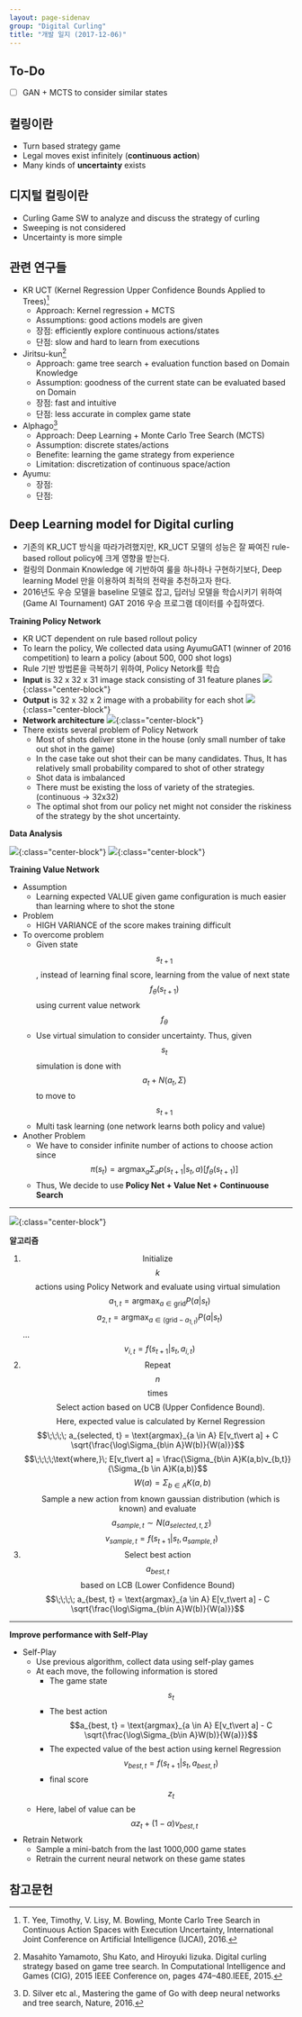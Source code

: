 ```yaml
---
layout: page-sidenav
group: "Digital Curling"
title: "개발 일지 (2017-12-06)"
---
```


To-Do
-----
- [ ] GAN + MCTS to consider similar states

컬링이란
-------

- Turn based strategy game
- Legal moves exist infinitely (**continuous action**)
- Many kinds of **uncertainty** exists

디지털 컬링이란
--------------
- Curling Game SW to analyze and discuss the strategy of curling
- Sweeping is not considered
- Uncertainty is more simple

관련 연구들
----------
- KR UCT (Kernel Regression Upper Confidence Bounds Applied to Trees)[^1]
  - Approach: Kernel regression + MCTS
  - Assumptions: good actions models are given
  - 장점: efficiently explore continuous actions/states
  - 단점: slow and hard to learn from executions
- Jiritsu-kun[^2]
  - Approach: game tree search + evaluation function based on Domain Knowledge
  - Assumption: goodness of the current state can be evaluated based on Domain
  - 장점: fast and intuitive
  - 단점: less accurate in complex game state
- Alphago[^3]
  - Approach: Deep Learning + Monte Carlo Tree Search (MCTS)
  - Assumption: discrete states/actions
  - Benefite: learning the game strategy from experience
  - Limitation: discretization of continuous space/action
- Ayumu:
  - 장점:
  - 단점:

Deep Learning model for Digital curling
---------------------------------------
- 기존의 KR_UCT 방식을 따라가려했지만, KR_UCT 모델의 성능은 잘 짜여진 rule-based rollout policy에 크게 영향을 받는다.
- 컬링의 Donmain Knowledge 에 기반하여 룰을 하나하나 구현하기보다, Deep learning Model 만을 이용하여 최적의 전략을 추천하고자 한다.
- 2016년도 우승 모델을 baseline 모델로 잡고, 딥러닝 모델을 학습시키기 위하여 (Game AI Tournament) GAT 2016 우승 프로그램 데이터를 수집하였다.

**Training Policy Network**

- KR UCT dependent on rule based rollout policy
- To learn the policy, We collected data using AyumuGAT1 (winner of 2016 competition) to learn a policy (about 500, 000 shot logs)
- Rule 기반 방법론을 극복하기 위하여, Policy Netork를 학습
- **Input** is 32 x 32 x 31 image stack consisting  of 31 feature planes
![]({{site.baseurl}}/images/temp/dc-1.png){:class="center-block"}
- **Output** is 32 x 32 x 2 image with a probability for each shot
![]({{site.baseurl}}/images/temp/dc-2.png){:class="center-block"}
- **Network architecture**
![]({{site.baseurl}}/images/temp/dc-3.png){:class="center-block"}
- There exists several problem of Policy Network
  - Most of shots deliver stone in the house (only small number of take out shot in the game)
  - In the case take out shot their can be many candidates. Thus, It  has relatively small probability compared to shot of other strategy
  - Shot data is imbalanced
  - There must be existing the loss of variety of the strategies. (continuous -> 32x32)
  - The optimal shot from our policy net might not consider the riskiness of the strategy by the shot uncertainty.

**Data Analysis**

![]({{site.baseurl}}/images/temp/dc-4.png){:class="center-block"}
![]({{site.baseurl}}/images/temp/dc-5.png){:class="center-block"}

**Training Value Network**

- Assumption
  - Learning expected VALUE given game configuration is much easier than learning where to shot the stone
- Problem
  - HIGH VARIANCE of the score makes training difficult
- To overcome problem
  - Given state $$s_{t+1}$$, instead of learning final score, learning from the value of next state $$f_\theta(s_{t+1})$$ using current value network $$f_{\theta}$$
  - Use virtual simulation to consider uncertainty. Thus, given $$s_t$$ simulation is done with $$a_t + N(a_t, \Sigma)$$ to move to $$s_{t+1}$$
  - Multi task learning (one network learns both policy and value)
- Another Problem
  - We have to consider infinite number of actions to choose action since $$\pi(s_t) = \text{argmax}_a \Sigma_a p(s_{t+1}\vert s_t, a)[f_{\theta}(s_{t+1})]$$
  - Thus, We decide to use **Policy Net + Value Net + Continuouse Search**

------------------------------------------
![]({{site.baseurl}}/images/temp/dc-6.png){:class="center-block"}

**알고리즘**

1. $$\text{Initialize}$$ $$k$$ $$\text{actions using Policy Network and evaluate using virtual simulation}$$
$$\;\;a_{1,t} = \text{argmax}_{a\in \text{grid}}P(a\vert s_t)$$
$$\;\;a_{2,t} = \text{argmax}_{a\in (\text{grid}-a_{1,t})}P(a\vert s_t)$$
...
$$\;\;v_{i,t}=f(s_{t+1}\vert s_t, a_{i,t})$$
2. $$\text{Repeat}$$ $$n$$ $$\text{times}$$
    $$\;\;\;\text{Select action based on UCB (Upper Confidence Bound).}$$
    $$\;\;\;\text{Here, expected value is calculated by Kernel Regression}$$
    $$\;\;\;\; a_{selected, t} = \text{argmax}_{a \in A} E[v_t\vert a] + C \sqrt{\frac{\log\Sigma_{b\in A}W(b)}{W(a)}}$$
    $$\;\;\;\;\text{where,}\; E[v_t\vert a] = \frac{\Sigma_{b\in A}K(a,b)v_{b,t}}{\Sigma_{b \in A}K(a,b)}$$
    $$\;\;\;\;\;\;\;\;\;\;\;\;\;\;\;W(a)=\Sigma_{b \in A}K(a,b)$$
    $$\;\;\;\text{Sample a new action from known gaussian distribution (which is known) and evaluate}$$
    $$\;\;\;\; a_{sample,t} \sim N(a_{selected,t, \Sigma})$$
    $$\;\;\;\; v_{sample,t}=f(s_{t+1}\vert s_t, a_{sample,t})$$
3. $$\text{Select best action}$$ $$a_{best, t}$$ $$\text{based on LCB (Lower Confidence Bound)}$$
$$\;\;\;\; a_{best, t} = \text{argmax}_{a \in A} E[v_t\vert a] - C \sqrt{\frac{\log\Sigma_{b\in A}W(b)}{W(a)}}$$

------------------------------------
**Improve performance with Self-Play**

- Self-Play
  - Use previous algorithm, collect data using self-play games
  - At each move, the following information is stored
    - The game state $$s_t$$
    - The best action $$a_{best, t} = \text{argmax}_{a \in A} E[v_t\vert a] - C \sqrt{\frac{\log\Sigma_{b\in A}W(b)}{W(a)}}$$
    - The expected value of the best action using kernel Regression $$v_{best,t}=f(s_{t+1}\vert s_t, a_{best,t})$$
    - final score $$z_t$$
  - Here, label of value can be $$\alpha z_t + (1-\alpha)v_{best,t}$$
- Retrain Network
  - Sample a mini-batch from the last 1000,000 game states
  - Retrain the current neural network on these game states



참고문헌
-------
[^1]: T. Yee, Timothy, V. Lisy, M. Bowling, Monte Carlo Tree Search in Continuous Action Spaces with Execution Uncertainty, International Joint Conference on Artificial Intelligence (IJCAI), 2016.
[^2]: Masahito Yamamoto, Shu Kato, and Hiroyuki Iizuka. Digital curling strategy based on game tree search. In Computational Intelligence and Games (CIG), 2015 IEEE Conference on, pages 474–480.IEEE, 2015.
[^3]: D. Silver etc al., Mastering the game of Go with deep neural networks and tree search,
Nature, 2016.
